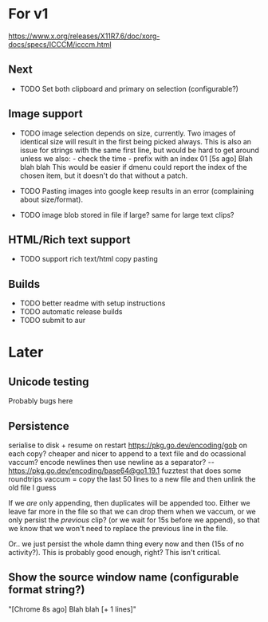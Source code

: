 # For v1

https://www.x.org/releases/X11R7.6/doc/xorg-docs/specs/ICCCM/icccm.html

## Next

- TODO Set both clipboard and primary on selection (configurable?)

## Image support

- TODO image selection depends on size, currently. Two images of identical size will result in the first being picked always.
    This is also an issue for strings with the same first line, but would be hard to get around unless we also:
        - check the time
        - prefix with an index 01 [5s ago] Blah blah blah
    This would be easier if dmenu could report the index of the chosen item, but it doesn't do that without a patch.

- TODO Pasting images into google keep results in an error (complaining about size/format).

- TODO image blob stored in file if large? same for large text clips?

## HTML/Rich text support

- TODO support rich text/html copy pasting

## Builds

- TODO better readme with setup instructions
- TODO automatic release builds
- TODO submit to aur

# Later

## Unicode testing

Probably bugs here

## Persistence

serialise to disk + resume on restart https://pkg.go.dev/encoding/gob
on each copy? cheaper and nicer to append to a text file and do ocassional vaccum?
encode newlines then use newline as a separator? -- https://pkg.go.dev/encoding/base64@go1.19.1
fuzztest that does some roundtrips
vaccum = copy the last 50 lines to a new file and then unlink the old file I guess

If we _are_ only appending, then duplicates will be appended too. Either we leave far more in the file so that we
can drop them when we vaccum, or we only persist the _previous_ clip? (or we wait for 15s before we append), so that
we know that we won't need to replace the previous line in the file.

Or.. we just persist the whole damn thing every now and then (15s of no activity?). This is probably good enough, right? This isn't
critical.

## Show the source window name (configurable format string?)

"[Chrome 8s ago] Blah blah [+ 1 lines]"